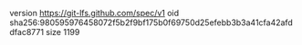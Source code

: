 version https://git-lfs.github.com/spec/v1
oid sha256:980595976458072f5b2f9bf175b0f69750d25efebb3b3a41cfa42afddfac8771
size 1199
